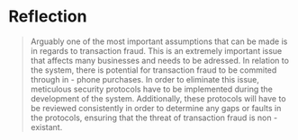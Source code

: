# Reflection 
> Arguably one of the most important assumptions that can be made is in regards to transaction fraud. This is an extremely important issue that affects many businesses and needs to be adressed. In relation to the system, there is potential for transaction fraud to be commited through in - phone purchases. In order to eliminate this issue, meticulous security protocols have to be implemented during the development of the system. Additionally, these protocols will have to be reviewed consistently in order to determine any gaps or faults in the protocols, ensuring that the threat of transaction fraud is non - existant.
